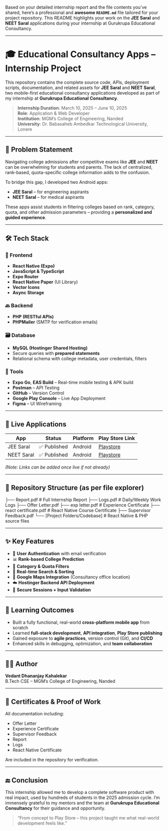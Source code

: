 Based on your detailed internship report and the file contents you’ve shared, here’s a professional and **awesome `README.md`** file tailored for your project repository. This README highlights your work on the **JEE Saral** and **NEET Saral** applications during your internship at Gurukrupa Educational Consultancy.

---

# 🎓 Educational Consultancy Apps – Internship Project

This repository contains the complete source code, APIs, deployment scripts, documentation, and related assets for **JEE Saral** and **NEET Saral**, two mobile-first educational consultancy applications developed as part of my internship at **Gurukrupa Educational Consultancy**.

> **Internship Duration**: March 10, 2025 – June 10, 2025  
> **Role**: Application & Web Developer  
> **Institution**: MGM’s College of Engineering, Nanded  
> **University**: Dr. Babasaheb Ambedkar Technological University, Lonere  

---

## 🧠 Problem Statement

Navigating college admissions after competitive exams like **JEE** and **NEET** can be overwhelming for students and parents. The lack of centralized, rank-based, quota-specific college information adds to the confusion.

To bridge this gap, I developed two Android apps:
- **JEE Saral** – for engineering aspirants
- **NEET Saral** – for medical aspirants

These apps assist students in filtering colleges based on rank, category, quota, and other admission parameters – providing a **personalized and guided experience**.

---

## 🛠️ Tech Stack

### 🎯 Frontend
- **React Native (Expo)**
- **JavaScript & TypeScript**
- **Expo Router**
- **React Native Paper** (UI Library)
- **Vector Icons**
- **Async Storage**

### 🔙 Backend
- **PHP (RESTful APIs)**
- **PHPMailer** (SMTP for verification emails)

### 🗃️ Database
- **MySQL (Hostinger Shared Hosting)**
- Secure queries with **prepared statements**  
- Relational schema with college metadata, user credentials, filters

### 🧪 Tools
- **Expo Go**, **EAS Build** – Real-time mobile testing & APK build
- **Postman** – API Testing
- **GitHub** – Version Control
- **Google Play Console** – Live App Deployment
- **Figma** – UI Wireframing

---

## 📱 Live Applications

| App        | Status       | Platform | Play Store Link |
|------------|--------------|----------|------------------|
| JEE Saral  | ✅ Published | Android  | [Playstore](https://play.google.com/store/apps/details?id=com.vedantk3.josaa&hl=en)  |
| NEET Saral | ✅ Published | Android  | [Playstore](https://play.google.com/store/apps/details?id=com.vedantk3.neet)  |

_(Note: Links can be added once live if not already)_

---

## 📂 Repository Structure (as per file explorer)


├── Report.pdf                  # Full Internship Report
├── Logs.pdf                   # Daily/Weekly Work Logs
├── Offer Letter.pdf
├── exp letter.pdf             # Experience Certificate
├── react certificate.pdf      # React Native Course Certificate
├── Supervisor Feedback.pdf
└── \[Project Folders/Codebase] # React Native & PHP source files

---

## ✨ Key Features

- 🔐 **User Authentication** with email verification
- 📊 **Rank-based College Prediction**
- 🎯 **Category & Quota Filters**
- 🔄 **Real-time Search & Sorting**
- 📍 **Google Maps Integration** (Consultancy office location)
- ☁️ **Hostinger Backend API Deployment**
- 🔐 **Secure Sessions + Input Validation**

---

## 🎯 Learning Outcomes

- Built a fully functional, real-world **cross-platform mobile app** from scratch
- Learned **full-stack development**, **API integration**, **Play Store publishing**
- Gained exposure to **agile practices**, version control (Git), and **CI/CD**
- Enhanced skills in debugging, optimization, and **team collaboration**

---

## 👨‍💻 Author

**Vedant Dhananjay Kahalekar**  
B.Tech CSE – MGM’s College of Engineering, Nanded  

---

## 📄 Certificates & Proof of Work

All documentation including:
- Offer Letter
- Experience Certificate
- Supervisor Feedback
- Report
- Logs
- React Native Certificate

Are included in the repository for verification.

---

## 🔚 Conclusion

This internship allowed me to develop a complete software product with real impact, used by hundreds of students in the 2025 admission cycle. I’m immensely grateful to my mentors and the team at **Gurukrupa Educational Consultancy** for their guidance and opportunity.

> “From concept to Play Store – this project taught me what real-world development feels like.”

